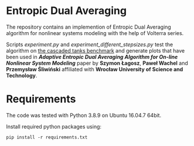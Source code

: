 # Entropic Dual Averaging
The repository contains an implemention of Entropic Dual Averaging algorithm for nonlinear systems modeling with the help of Volterra series. 

Scripts *experiment.py* and *experiment_different_stepsizes.py* test the algorithm on [the cascaded tanks benchmark](https://sites.google.com/view/nonlinear-benchmark/benchmarks/cascaded-tanks) and generate plots that have been used in **_Adaptive Entropic Dual Averaging Algorithm  for On-line Nonlinear System Modeling_** paper by **Szymon Łagosz**, **Paweł Wachel** and **Przemysław Śliwiński** affiliated with **Wrocław University of Science and Technology**. 

# Requirements
The code was tested with Python 3.8.9 on Ubuntu 16.04.7 64bit.

Install required python packages using:
 ```
 pip install -r requirements.txt
 ```
